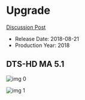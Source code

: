 # Upgrade

[Discussion Post](https://www.avsforum.com/threads/bass-eq-for-filtered-movies.2995212/post-56693610)

* Release Date: 2018-08-21
* Production Year: 2018

## DTS-HD MA 5.1

![img 0](https://i.imgur.com/gCtVrUC.jpg)

![img 1](https://i.imgur.com/IYfmc6q.jpg)

